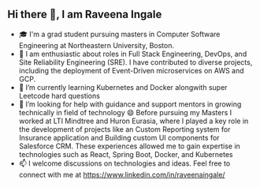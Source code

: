 ## Hi there 👋, I am Raveena Ingale

- 🎓 I'm a grad student pursuing masters in Computer Software Engineering at Northeastern University, Boston.
- 🔭 I am enthusiastic about roles in Full Stack Engineering, DevOps, and Site Reliability Engineering (SRE). I have contributed to diverse projects, including the deployment of Event-Driven microservices on AWS and GCP. 
- 🌱 I’m currently learning Kubernetes and Docker alongwith super Leetcode hard questions
- 🤔 I’m looking for help with guidance and support mentors in growing technically in field of technology
😄 Before pursuing my Masters I worked at LTI Mindtree and Huron Eurasia, where I played a key role in the development of projects like an Custom Reporting system for Insurance application and Building custom UI components for Salesforce CRM. These experiences allowed me to gain expertise in technologies such as React, Spring Boot, Docker, and Kubernetes
- 📫 I welcome discussions on technologies and ideas. Feel free to connect with me at https://www.linkedin.com/in/raveenaingale/
